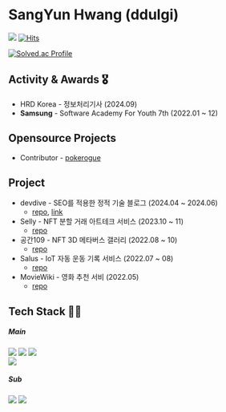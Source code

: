 # SangYun Hwang (ddulgi)


<a><img src="https://img.shields.io/badge/s_infinite@naver.com-20C997?style=flat-square&logo=naver&logoColor=white" /></a> 
[![Hits](https://hits.seeyoufarm.com/api/count/incr/badge.svg?url=https%3A%2F%2Fgithub.com%2Fddullgi&count_bg=%2379C83D&title_bg=%23555555&icon=&icon_color=%23E7E7E7&title=hits&edge_flat=false)](https://hits.seeyoufarm.com)

[![Solved.ac Profile](http://mazassumnida.wtf/api/v2/generate_badge?boj=s_infinite)](https://solved.ac/s_infinite/)


## Activity & Awards 🎖️

+ HRD Korea - 정보처리기사 (2024.09)
+ **Samsung** - Software Academy For Youth 7th (2022.01 ~ 12)

## Opensource Projects

+ Contributor - [pokerogue](https://github.com/pagefaultgames/pokerogue)

## Project

+ devdive - SEO를 적용한 정적 기술 블로그 (2024.04 ~ 2024.06)
  - [repo](https://github.com/ddullgi/seo-blog), [link](https://www.devdive.co.kr/)
+ Selly - NFT 분할 거래 아트테크 서비스 (2023.10 ~ 11)
  - [repo](https://github.com/Team-NCT/Selly)
+ 공간109 - NFT 3D 메타버스 갤러리 (2022.08 ~ 10)
  - [repo](https://github.com/beberiche/Chili-source-m)
+ Salus - IoT 자동 운동 기록 서비스 (2022.07 ~ 08)
  - [repo](https://github.com/Salus-PJT/Salus)
+ MovieWiki - 영화 추천 서비 (2022.05)
  - [repo](https://github.com/ddullgi/MovieWiki)

## Tech Stack 👨‍🔧

##### Main

<img src="https://shields.io/badge/JavaScript-F7DF1E?logo=JavaScript&logoColor=000&style=for-the-badge" /> <img src="https://img.shields.io/badge/TypeScript-3178C6?style=for-the-badge&logo=TypeScript&logoColor=white" /> <img src="https://img.shields.io/badge/React-61DAFB?style=for-the-badge&logo=react&logoColor=white" /> </br> <img src="https://img.shields.io/badge/next.js-000000?style=for-the-badge&logo=nextdotjs&logoColor=white" /> 

##### Sub

<img src="https://img.shields.io/badge/Express.js-000000?logo=express&logoColor=fff&style=flat-square" /> <img src="https://img.shields.io/badge/Github Actions-2088FF?style=flat-square&logo=github actions&logoColor=white" />

<!--
<div align="center">
<h3 align="center">👋 About me</h3>
<a href="https://www.notion.so/d0ba906d5fac4236b742b86b6ef6276e?pvs=4" target="_blank"><img src="https://img.shields.io/badge/Notion-000000?style=flat&logo=Notion&logoColor=white"/></a>
</div>
<h3 align="center">🛠 Tech Stack</h3>
<div align="center">
  <div>
    <div>
      <strong>Frontend: </strong>
      <img src="https://img.shields.io/badge/javascript-%23323330.svg?style=flat&logo=javascript&logoColor=%23F7DF1E"/>
      <img src="https://img.shields.io/badge/TypeScript-3178C6?logo=TypeScript&logoColor=FFF&style=flat"/>
      <img src=https://img.shields.io/badge/react-%2320232a.svg?style=flat&logo=react&logoColor=%2361DAFB/>
    </div>
    <div>
      <strong>IDE: </strong>
        <img src="https://img.shields.io/badge/Visual%20Studio%20Code-0078d7.svg?style=flat&logo=visual-studio-code&logoColor=white"/>
        <img src="https://img.shields.io/badge/pycharm-143?style=flat&logo=pycharm&logoColor=black&color=green&labelColor=white"/>
    </div>
  </div>
</div>

<br>
<br>

[![ddullgi's GitHub stats](https://github-readme-stats.vercel.app/api?username=ddullgi&show_icons=true&count_private=true)](https://github.com/ddullgi)
[![Velog's GitHub stats](https://velog-readme-2.vercel.app/api/badge-stats?color=right&name=shrewslampe)](https://velog.io/@shrewslampe)

 -->

